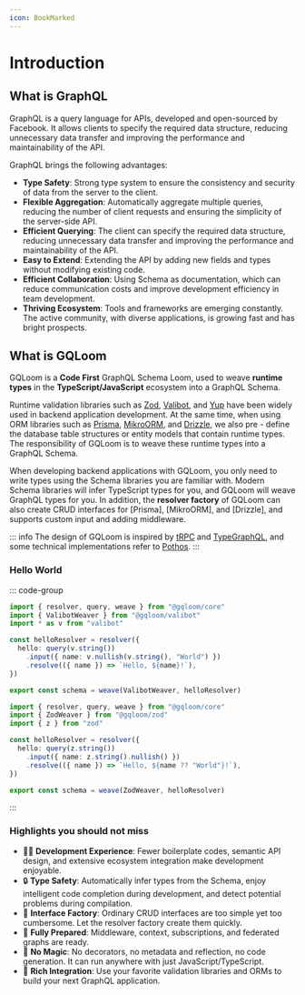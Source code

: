 ```yaml
---
icon: BookMarked
---
```

# Introduction

## What is GraphQL

GraphQL is a query language for APIs, developed and open-sourced by Facebook. It allows clients to specify the required data structure, reducing unnecessary data transfer and improving the performance and maintainability of the API.

GraphQL brings the following advantages:

- **Type Safety**: Strong type system to ensure the consistency and security of data from the server to the client.
- **Flexible Aggregation**: Automatically aggregate multiple queries, reducing the number of client requests and ensuring the simplicity of the server-side API.
- **Efficient Querying**: The client can specify the required data structure, reducing unnecessary data transfer and improving the performance and maintainability of the API.
- **Easy to Extend**: Extending the API by adding new fields and types without modifying existing code.
- **Efficient Collaboration**: Using Schema as documentation, which can reduce communication costs and improve development efficiency in team development.
- **Thriving Ecosystem**: Tools and frameworks are emerging constantly. The active community, with diverse applications, is growing fast and has bright prospects.

## What is GQLoom

GQLoom is a **Code First** GraphQL Schema Loom, used to weave **runtime types** in the **TypeScript/JavaScript** ecosystem into a GraphQL Schema.

Runtime validation libraries such as [Zod](https://zod.dev/), [Valibot](https://valibot.dev/), and [Yup](https://github.com/jquense/yup) have been widely used in backend application development. At the same time, when using ORM libraries such as [Prisma](https://www.prisma.io/), [MikroORM](https://mikro-orm.io/), and [Drizzle](https://orm.drizzle.team/), we also pre - define the database table structures or entity models that contain runtime types.
The responsibility of GQLoom is to weave these runtime types into a GraphQL Schema.

When developing backend applications with GQLoom, you only need to write types using the Schema libraries you are familiar with. Modern Schema libraries will infer TypeScript types for you, and GQLoom will weave GraphQL types for you.
In addition, the **resolver factory** of GQLoom can also create CRUD interfaces for [Prisma], [MikroORM], and [Drizzle], and supports custom input and adding middleware.

::: info
The design of GQLoom is inspired by [tRPC](https://trpc.io/) and [TypeGraphQL](https://typegraphql.com/), and some technical implementations refer to [Pothos](https://pothos-graphql.dev/).
:::

### Hello World

::: code-group
```ts twoslash [valibot]
import { resolver, query, weave } from "@gqloom/core"
import { ValibotWeaver } from "@gqloom/valibot"
import * as v from "valibot"

const helloResolver = resolver({
  hello: query(v.string())
    .input({ name: v.nullish(v.string(), "World") })
    .resolve(({ name }) => `Hello, ${name}!`),
})

export const schema = weave(ValibotWeaver, helloResolver)
```

```ts twoslash [zod]
import { resolver, query, weave } from "@gqloom/core"
import { ZodWeaver } from "@gqloom/zod"
import { z } from "zod"

const helloResolver = resolver({
  hello: query(z.string())
    .input({ name: z.string().nullish() })
    .resolve(({ name }) => `Hello, ${name ?? "World"}!`),
})

export const schema = weave(ZodWeaver, helloResolver)
```
:::

### Highlights you should not miss

- 🧑‍💻 **Development Experience**: Fewer boilerplate codes, semantic API design, and extensive ecosystem integration make development enjoyable.
- 🔒 **Type Safety**: Automatically infer types from the Schema, enjoy intelligent code completion during development, and detect potential problems during compilation.
- 🎯 **Interface Factory**: Ordinary CRUD interfaces are too simple yet too cumbersome. Let the resolver factory create them quickly.
- 🔋 **Fully Prepared**: Middleware, context, subscriptions, and federated graphs are ready.
- 🔮 **No Magic**: No decorators, no metadata and reflection, no code generation. It can run anywhere with just JavaScript/TypeScript.
- 🧩 **Rich Integration**: Use your favorite validation libraries and ORMs to build your next GraphQL application.